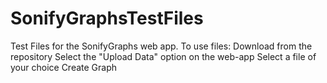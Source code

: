 # SonifyGraphsTestFiles
Test Files for the SonifyGraphs web app. 
To use files:
  Download from the repository
  Select the "Upload Data" option on the web-app
  Select a file of your choice
  Create Graph
